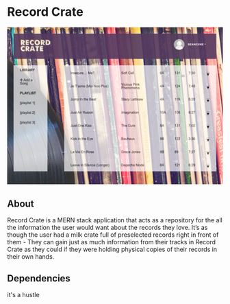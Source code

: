 # Record Crate 

![ScreenShot](./client/src/assets/img/screenshot.png)

## About
Record Crate is a MERN stack application that acts as a repository for the all the information the user would want about the records they love. It’s as though the user had a milk crate full of preselected records right in front of them - They can gain just as much information from their tracks in Record Crate as they could if they were holding physical copies of their records in their own hands. 

## Dependencies
it's a hustle
